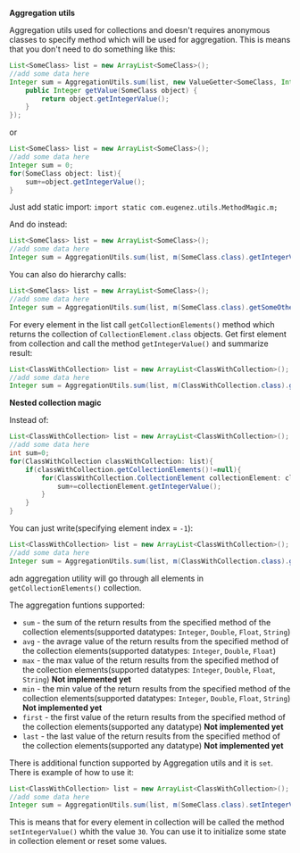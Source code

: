 **Aggregation utils**

Aggregation utils used for collections and doesn't requires anonymous classes to specify method which will be used for aggregation.
This is means that you don't need to do something like this:

```java
List<SomeClass> list = new ArrayList<SomeClass>();
//add some data here
Integer sum = AggregationUtils.sum(list, new ValueGetter<SomeClass, Integer>() {
    public Integer getValue(SomeClass object) {
        return object.getIntegerValue();
    }
});
````

or

```java
List<SomeClass> list = new ArrayList<SomeClass>();
//add some data here
Integer sum = 0;
for(SomeClass object: list){
    sum+=object.getIntegerValue();
}
````
Just add static import: `import static com.eugenez.utils.MethodMagic.m;`

And do instead:

```java
List<SomeClass> list = new ArrayList<SomeClass>();
//add some data here
Integer sum = AggregationUtils.sum(list, m(SomeClass.class).getIntegerValue());
````

You can also do hierarchy calls:

```java
List<SomeClass> list = new ArrayList<SomeClass>();
//add some data here
Integer sum = AggregationUtils.sum(list, m(SomeClass.class).getSomeOtherClass().getIntegerValue());
````

For every element in the list call `getCollectionElements()` method which returns the collection of `CollectionElement.class` objects. 
Get first element from collection and call the method `getIntegerValue()` and summarize result:

```java
List<ClassWithCollection> list = new ArrayList<ClassWithCollection>();
//add some data here
Integer sum = AggregationUtils.sum(list, m(ClassWithCollection.class).getCollectionElements().get(0).getIntegerValue());
````

**Nested collection magic**

Instead of:
```java
List<ClassWithCollection> list = new ArrayList<ClassWithCollection>();
//add some data here
int sum=0;
for(ClassWithCollection classWithCollection: list){
    if(classWithCollection.getCollectionElements()!=null){
        for(ClassWithCollection.CollectionElement collectionElement: classWithCollection.getCollectionElements()){
            sum+=collectionElement.getIntegerValue();
        }
    }
}
````

You can just write(specifying element index = `-1`):
```java
List<ClassWithCollection> list = new ArrayList<ClassWithCollection>();
//add some data here
Integer sum = AggregationUtils.sum(list, m(ClassWithCollection.class).getCollectionElements().get(-1).getIntegerValue())
````

adn aggregation utility will go through all elements in `getCollectionElements()` collection.

The aggregation funtions supported:

- `sum` - the sum of the return results from the specified method of the collection elements(supported datatypes: `Integer`, `Double`, `Float`, `String`)
- `avg` - the avrage value of the return results from the specified method of the collection elements(supported datatypes: `Integer`, `Double`, `Float`)
- `max` - the max value of the return results from the specified method of the collection elements(supported datatypes: `Integer`, `Double`, `Float`, `String`) **Not implemented yet**
- `min` - the min value of the return results from the specified method of the collection elements(supported datatypes: `Integer`, `Double`, `Float`, `String`) **Not implemented yet**
- `first` - the first value of the return results from the specified method of the collection elements(supported any datatype) **Not implemented yet**
- `last` - the last value of the return results from the specified method of the collection elements(supported any datatype) **Not implemented yet**

There is additional function supported by Aggregation utils and it is `set`. There is example of how to use it:

```java
List<ClassWithCollection> list = new ArrayList<ClassWithCollection>();
//add some data here
Integer sum = AggregationUtils.sum(list, m(SomeClass.class).setIntegerValue(30));
````

This is means that for every element in collection will be called the method `setIntegerValue()` whith the value `30`. You can use it to initialize some state in collection element or reset some values.
